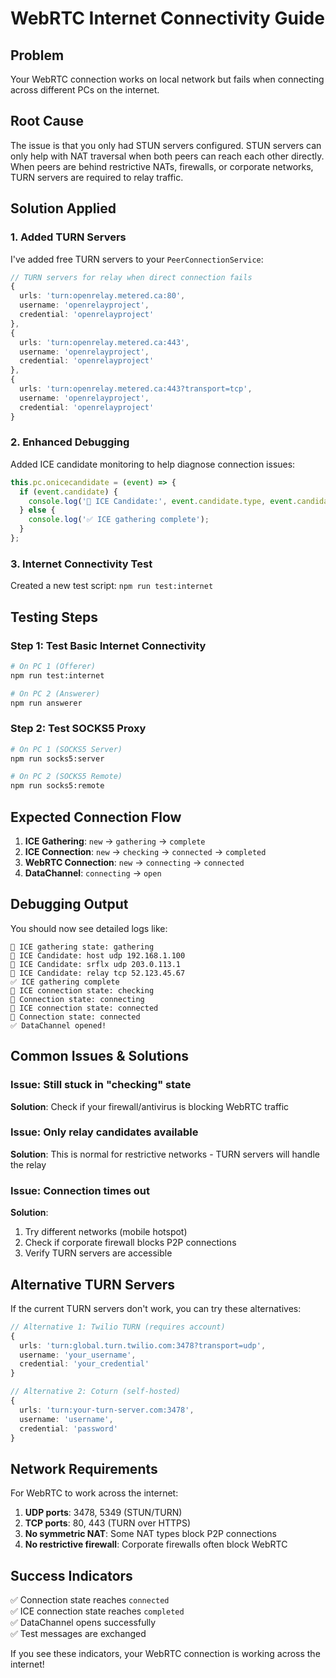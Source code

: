 # WebRTC Internet Connectivity Guide

## Problem
Your WebRTC connection works on local network but fails when connecting across different PCs on the internet.

## Root Cause
The issue is that you only had STUN servers configured. STUN servers can only help with NAT traversal when both peers can reach each other directly. When peers are behind restrictive NATs, firewalls, or corporate networks, TURN servers are required to relay traffic.

## Solution Applied

### 1. Added TURN Servers
I've added free TURN servers to your `PeerConnectionService`:

```typescript
// TURN servers for relay when direct connection fails
{ 
  urls: 'turn:openrelay.metered.ca:80',
  username: 'openrelayproject',
  credential: 'openrelayproject'
},
{ 
  urls: 'turn:openrelay.metered.ca:443',
  username: 'openrelayproject',
  credential: 'openrelayproject'
},
{ 
  urls: 'turn:openrelay.metered.ca:443?transport=tcp',
  username: 'openrelayproject',
  credential: 'openrelayproject'
}
```

### 2. Enhanced Debugging
Added ICE candidate monitoring to help diagnose connection issues:

```typescript
this.pc.onicecandidate = (event) => {
  if (event.candidate) {
    console.log('🧊 ICE Candidate:', event.candidate.type, event.candidate.protocol, event.candidate.address);
  } else {
    console.log('✅ ICE gathering complete');
  }
};
```

### 3. Internet Connectivity Test
Created a new test script: `npm run test:internet`

## Testing Steps

### Step 1: Test Basic Internet Connectivity
```bash
# On PC 1 (Offerer)
npm run test:internet

# On PC 2 (Answerer)  
npm run answerer
```

### Step 2: Test SOCKS5 Proxy
```bash
# On PC 1 (SOCKS5 Server)
npm run socks5:server

# On PC 2 (SOCKS5 Remote)
npm run socks5:remote
```

## Expected Connection Flow

1. **ICE Gathering**: `new` → `gathering` → `complete`
2. **ICE Connection**: `new` → `checking` → `connected` → `completed`
3. **WebRTC Connection**: `new` → `connecting` → `connected`
4. **DataChannel**: `connecting` → `open`

## Debugging Output

You should now see detailed logs like:
```
🧊 ICE gathering state: gathering
🧊 ICE Candidate: host udp 192.168.1.100
🧊 ICE Candidate: srflx udp 203.0.113.1
🧊 ICE Candidate: relay tcp 52.123.45.67
✅ ICE gathering complete
🧊 ICE connection state: checking
🔗 Connection state: connecting
🧊 ICE connection state: connected
🔗 Connection state: connected
✅ DataChannel opened!
```

## Common Issues & Solutions

### Issue: Still stuck in "checking" state
**Solution**: Check if your firewall/antivirus is blocking WebRTC traffic

### Issue: Only relay candidates available
**Solution**: This is normal for restrictive networks - TURN servers will handle the relay

### Issue: Connection times out
**Solution**: 
1. Try different networks (mobile hotspot)
2. Check if corporate firewall blocks P2P connections
3. Verify TURN servers are accessible

## Alternative TURN Servers

If the current TURN servers don't work, you can try these alternatives:

```typescript
// Alternative 1: Twilio TURN (requires account)
{
  urls: 'turn:global.turn.twilio.com:3478?transport=udp',
  username: 'your_username',
  credential: 'your_credential'
}

// Alternative 2: Coturn (self-hosted)
{
  urls: 'turn:your-turn-server.com:3478',
  username: 'username',
  credential: 'password'
}
```

## Network Requirements

For WebRTC to work across the internet:

1. **UDP ports**: 3478, 5349 (STUN/TURN)
2. **TCP ports**: 80, 443 (TURN over HTTPS)
3. **No symmetric NAT**: Some NAT types block P2P connections
4. **No restrictive firewall**: Corporate firewalls often block WebRTC

## Success Indicators

✅ Connection state reaches `connected`  
✅ ICE connection state reaches `completed`  
✅ DataChannel opens successfully  
✅ Test messages are exchanged  

If you see these indicators, your WebRTC connection is working across the internet! 